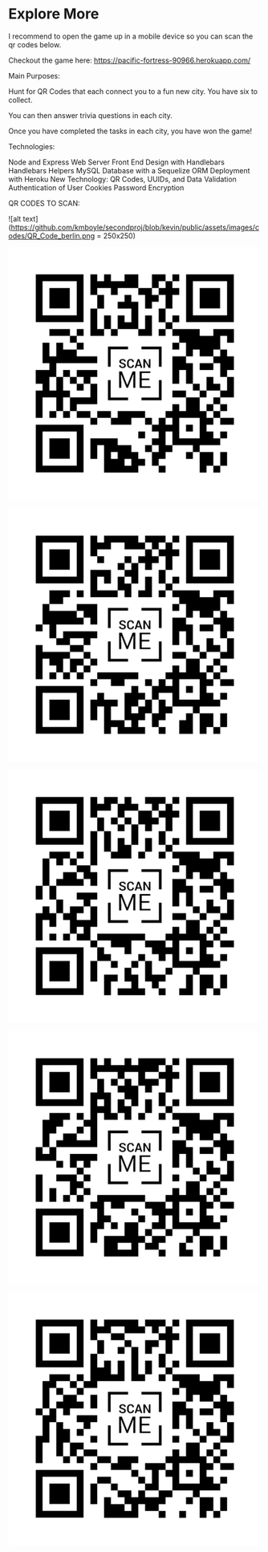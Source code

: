 # Explore More

I recommend to open the game up in a mobile device so you can scan the qr codes below.

Checkout the game here: 
https://pacific-fortress-90966.herokuapp.com/



Main Purposes:

Hunt for QR Codes that each connect you to a fun new city. You have six to collect.

You can then answer trivia questions in each city.

Once you have completed the tasks in each city, you have won the game!


Technologies:

Node and Express Web Server
Front End Design with Handlebars 
Handlebars Helpers
MySQL Database with a Sequelize ORM
Deployment with Heroku
New Technology: QR Codes, UUIDs, and Data Validation
Authentication of User Cookies
Password Encryption 


QR CODES TO SCAN:

![alt text](https://github.com/kmboyle/secondproj/blob/kevin/public/assets/images/codes/QR_Code_berlin.png = 250x250)

![alt text](https://github.com/kmboyle/secondproj/blob/kevin/public/assets/images/codes/QR_Code_istanbul.png)

![alt text](https://github.com/kmboyle/secondproj/blob/kevin/public/assets/images/codes/QR_Code_moscow.png)

![alt text](https://github.com/kmboyle/secondproj/blob/kevin/public/assets/images/codes/QR_Code_prague.png)

![alt text](https://github.com/kmboyle/secondproj/blob/kevin/public/assets/images/codes/QR_Code_rome.png)

![alt text](https://github.com/kmboyle/secondproj/blob/kevin/public/assets/images/codes/QR_Code_warsaw.png)










